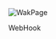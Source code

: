<picture>
  <source media="(prefers-color-scheme: light)" srcset="https://github.com/WakPage/.github/assets/28797352/e030634a-d84d-474f-a2be-b96312981524">
  <source media="(prefers-color-scheme: dark)" srcset="https://github.com/WakPage/.github/assets/28797352/cdc47f57-a916-44f1-9e6a-49a1e120a73c">
  <img alt="WakPage" src="https://github.com/WakPage/.github/assets/28797352/e030634a-d84d-474f-a2be-b96312981524">
</picture>

WebHook
